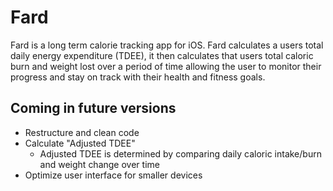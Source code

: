 # Fard
Fard is a long term calorie tracking app for iOS. Fard calculates a users total daily energy expenditure (TDEE), it then calculates that users total caloric burn and weight lost over a period of time allowing the user to monitor their progress and stay on track with their health and fitness goals.

## Coming in future versions
- Restructure and clean code
- Calculate "Adjusted TDEE"
	- Adjusted TDEE is determined by comparing daily caloric intake/burn and weight change over time
- Optimize user interface for smaller devices

